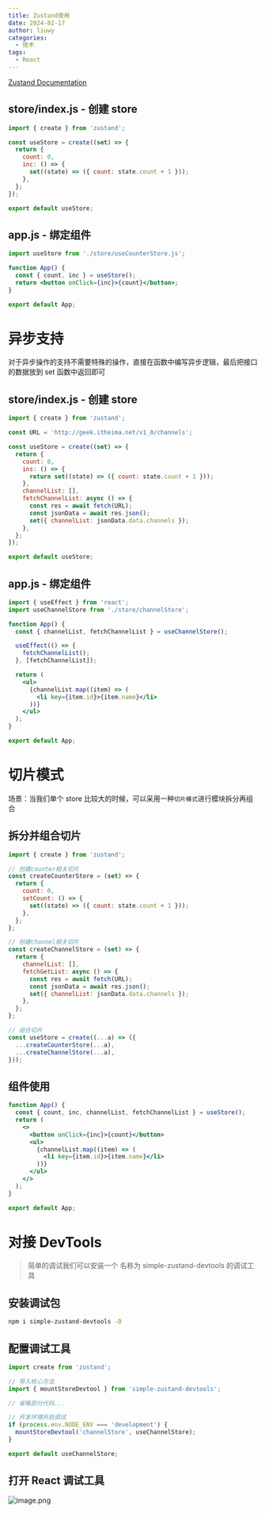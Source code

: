 ```yaml
---
title: Zustand使用
date: 2024-02-17
author: liuwy
categories:
  - 技术
tags:
  - React
---
```


[Zustand Documentation](https://docs.pmnd.rs/zustand/getting-started/introduction)

## store/index.js - 创建 store

```javascript
import { create } from 'zustand';

const useStore = create((set) => {
  return {
    count: 0,
    inc: () => {
      set((state) => ({ count: state.count + 1 }));
    },
  };
});

export default useStore;
```

## app.js - 绑定组件

```jsx
import useStore from './store/useCounterStore.js';

function App() {
  const { count, inc } = useStore();
  return <button onClick={inc}>{count}</button>;
}

export default App;
```

# 异步支持

对于异步操作的支持不需要特殊的操作，直接在函数中编写异步逻辑，最后把接口的数据放到 set 函数中返回即可

## store/index.js - 创建 store

```javascript
import { create } from 'zustand';

const URL = 'http://geek.itheima.net/v1_0/channels';

const useStore = create((set) => {
  return {
    count: 0,
    ins: () => {
      return set((state) => ({ count: state.count + 1 }));
    },
    channelList: [],
    fetchChannelList: async () => {
      const res = await fetch(URL);
      const jsonData = await res.json();
      set({ channelList: jsonData.data.channels });
    },
  };
});

export default useStore;
```

## app.js - 绑定组件

```jsx
import { useEffect } from 'react';
import useChannelStore from './store/channelStore';

function App() {
  const { channelList, fetchChannelList } = useChannelStore();

  useEffect(() => {
    fetchChannelList();
  }, [fetchChannelList]);

  return (
    <ul>
      {channelList.map((item) => (
        <li key={item.id}>{item.name}</li>
      ))}
    </ul>
  );
}

export default App;
```

# 切片模式

场景：当我们单个 store 比较大的时候，可以采用一种`切片模式`进行模块拆分再组合

## 拆分并组合切片

```javascript
import { create } from 'zustand';

// 创建counter相关切片
const createCounterStore = (set) => {
  return {
    count: 0,
    setCount: () => {
      set((state) => ({ count: state.count + 1 }));
    },
  };
};

// 创建channel相关切片
const createChannelStore = (set) => {
  return {
    channelList: [],
    fetchGetList: async () => {
      const res = await fetch(URL);
      const jsonData = await res.json();
      set({ channelList: jsonData.data.channels });
    },
  };
};

// 组合切片
const useStore = create((...a) => ({
  ...createCounterStore(...a),
  ...createChannelStore(...a),
}));
```

## 组件使用

```jsx
function App() {
  const { count, inc, channelList, fetchChannelList } = useStore();
  return (
    <>
      <button onClick={inc}>{count}</button>
      <ul>
        {channelList.map((item) => (
          <li key={item.id}>{item.name}</li>
        ))}
      </ul>
    </>
  );
}

export default App;
```

# 对接 DevTools

> 简单的调试我们可以安装一个 名称为 simple-zustand-devtools 的调试工具

## 安装调试包

```bash
npm i simple-zustand-devtools -D
```

## 配置调试工具

```javascript
import create from 'zustand';

// 导入核心方法
import { mountStoreDevtool } from 'simple-zustand-devtools';

// 省略部分代码...

// 开发环境开启调试
if (process.env.NODE_ENV === 'development') {
  mountStoreDevtool('channelStore', useChannelStore);
}

export default useChannelStore;
```

## 打开 React 调试工具

![image.png](C:\Users\liuwe\Desktop\tidyNote\react-learn\6_react常用hooks\assets\02.png)
